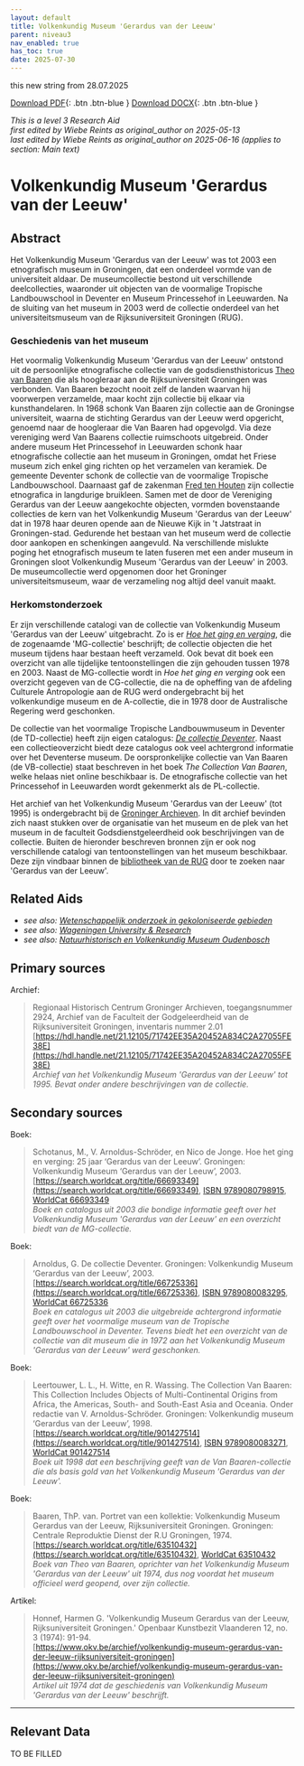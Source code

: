 ```yaml
---
layout: default
title: Volkenkundig Museum 'Gerardus van der Leeuw'
parent: niveau3
nav_enabled: true
has_toc: true
date: 2025-07-30
--- 
```



this new string from 28.07.2025

[Download PDF](https://raw.githubusercontent.com/colonial-heritage/research-guides-dev/refs/heads/main/EXPORTS/PDF/niveau3/Dutch/GerardusLeeuw.pdf){: .btn .btn-blue }     [Download DOCX](https://raw.githubusercontent.com/colonial-heritage/research-guides-dev/refs/heads/main/EXPORTS/DOCX/niveau3/Dutch/GerardusLeeuw.docx){: .btn .btn-blue }

_This is a level 3 Research Aid_  
_first edited by Wiebe Reints as original_author on 2025-05-13_  
_last edited by Wiebe Reints as original_author on 2025-06-16
        (applies to section: Main text)_


# Volkenkundig Museum 'Gerardus van der Leeuw'


## Abstract

Het Volkenkundig Museum 'Gerardus van der Leeuw' was tot 2003 een etnografisch museum in Groningen, dat een onderdeel vormde van de universiteit aldaar. De museumcollectie bestond uit verschillende deelcollecties, waaronder uit objecten van de voormalige Tropische Landbouwschool in Deventer en Museum Princessehof in Leeuwarden. Na de sluiting van het museum in 2003 werd de collectie onderdeel van het universiteitsmuseum van de Rijksuniversiteit Groningen (RUG).

### Geschiedenis van het museum

Het voormalig Volkenkundig Museum 'Gerardus van der Leeuw' ontstond uit de persoonlijke etnografische collectie van de godsdiensthistoricus [Theo van Baaren](https://www.wikidata.org/entity/Q1923049) die als hoogleraar aan de Rijksuniversiteit Groningen was verbonden. Van Baaren bezocht nooit zelf de landen waarvan hij voorwerpen verzamelde, maar kocht zijn collectie bij elkaar via kunsthandelaren. In 1968 schonk Van Baaren zijn collectie aan de Groningse universiteit, waarna de stichting Gerardus van der Leeuw werd opgericht, genoemd naar de hoogleraar die Van Baaren had opgevolgd. Via deze vereniging werd Van Baarens collectie ruimschoots uitgebreid. Onder andere museum Het Princessehof in Leeuwarden schonk haar etnografische collectie aan het museum in Groningen, omdat het Friese museum zich enkel ging richten op het verzamelen van keramiek. De gemeente Deventer schonk de collectie van de voormalige Tropische Landbouwschool. Daarnaast gaf de zakenman [Fred ten Houten](http://www.wikidata.org/entity/Q2321417) zijn collectie etnografica in langdurige bruikleen. Samen met de door de Vereniging Gerardus van der Leeuw aangekochte objecten, vormden bovenstaande collecties de kern van het Volkenkundig Museum 'Gerardus van der Leeuw' dat in 1978 haar deuren opende aan de Nieuwe Kijk in 't Jatstraat in Groningen-stad. Gedurende het bestaan van het museum werd de collectie door aankopen en schenkingen aangevuld. Na verschillende mislukte poging het etnografisch museum te laten fuseren met een ander museum in Groningen sloot Volkenkundig Museum 'Gerardus van der Leeuw' in 2003. De museumcollectie werd opgenomen door het Groninger universiteitsmuseum, waar de verzameling nog altijd deel vanuit maakt.

### Herkomstonderzoek

Er zijn verschillende catalogi van de collectie van Volkenkundig Museum 'Gerardus van der Leeuw' uitgebracht. Zo is er _[Hoe het ging en verging](https://www.rug.nl/museum/collecties/volkenkunde/pdf/MGcatalogusLR.pdf)_, die de zogenaamde 'MG-collectie' beschrijft; de collectie objecten die het museum tijdens haar bestaan heeft verzameld. Ook bevat dit boek een overzicht van alle tijdelijke tentoonstellingen die zijn gehouden tussen 1978 en 2003. Naast de MG-collectie wordt in _Hoe het ging en verging_ ook een overzicht gegeven van de CG-collectie, die na de opheffing van de afdeling Culturele Antropologie aan de RUG werd ondergebracht bij het volkenkundige museum en de A-collectie, die in 1978 door de Australische Regering werd geschonken.

De collectie van het voormalige Tropische Landbouwmuseum in Deventer (de TD-collectie) heeft zijn eigen catalogus: _[De collectie Deventer](https://www.rug.nl/society-business/university-museum/collections/ethnological/pdf/tdcatalogus.pdf)_. Naast een collectieoverzicht biedt deze catalogus ook veel achtergrond informatie over het Deventerse museum. De oorspronkelijke collectie van Van Baaren (de VB-collectie) staat beschreven in het boek _The Collection Van Baaren_, welke helaas niet online beschikbaar is. De etnografische collectie van het Princessehof in Leeuwarden wordt gekenmerkt als de PL-collectie.

Het archief van het Volkenkundig Museum 'Gerardus van der Leeuw' (tot 1995) is ondergebracht bij de [Groninger Archieven](https://hdl.handle.net/21.12105/71742EE35A20452A834C2A27055FE38E). In dit archief bevinden zich naast stukken over de organisatie van het museum en de plek van het museum in de faculteit Godsdienstgeleerdheid ook beschrijvingen van de collectie. Buiten de hieronder beschreven bronnen zijn er ook nog verschillende catalogi van tentoonstellingen van het museum beschikbaar. Deze zijn vindbaar binnen de [bibliotheek van de RUG](https://rug.on.worldcat.org/discovery) door te zoeken naar 'Gerardus van der Leeuw'.


## Related Aids

 - _see also: [Wetenschappelijk onderzoek in gekoloniseerde gebieden](niveau2/Dutch/Science_20240814.yml)_  
 - _see also: [Wageningen University & Research](niveau3/Dutch/WageningenUniversity_20240327.yml)_  
 - _see also: [Natuurhistorisch en Volkenkundig Museum Oudenbosch](niveau3/Dutch/MOudenbosch_20250603.yml)_  

## Primary sources

Archief:
  > Regionaal Historisch Centrum Groninger Archieven, toegangsnummer 2924, Archief van de Faculteit der Godgeleerdheid van de Rijksuniversiteit Groningen, inventaris nummer 2.01  
> [https://hdl.handle.net/21.12105/71742EE35A20452A834C2A27055FE38E](https://hdl.handle.net/21.12105/71742EE35A20452A834C2A27055FE38E)  
> _Archief van het Volkenkundig Museum 'Gerardus van der Leeuw' tot 1995. Bevat onder andere beschrijvingen van de collectie._  

## Secondary sources

Boek:
  > Schotanus, M., V. Arnoldus-Schröder, en Nico de Jonge. Hoe het ging en verging: 25 jaar ‘Gerardus van der Leeuw’. Groningen: Volkenkundig Museum ‘Gerardus van der Leeuw’, 2003.  
> [https://search.worldcat.org/title/66693349](https://search.worldcat.org/title/66693349), [ISBN 9789080798915](https://isbnsearch.org/isbn/9789080798915), [WorldCat 66693349](https://search.worldcat.org/title/66693349)  
> _Boek en catalogus uit 2003 die bondige informatie geeft over het Volkenkundig Museum 'Gerardus van der Leeuw' en een overzicht biedt van de MG-collectie._  

Boek:
  > Arnoldus, G. De collectie Deventer. Groningen: Volkenkundig Museum ‘Gerardus van der Leeuw’, 2003.  
> [https://search.worldcat.org/title/66725336](https://search.worldcat.org/title/66725336), [ISBN 9789080083295](https://isbnsearch.org/isbn/9789080083295), [WorldCat 66725336](https://search.worldcat.org/title/66725336)  
> _Boek en catalogus uit 2003 die uitgebreide achtergrond informatie geeft over het voormalige museum van de Tropische Landbouwschool in Deventer. Tevens biedt het een overzicht van de collectie van dit museum die in 1972 aan het Volkenkundig Museum 'Gerardus van der Leeuw' werd geschonken._  

Boek:
  > Leertouwer, L. L., H. Witte, en R. Wassing. The Collection Van Baaren: This Collection Includes Objects of Multi-Continental Origins from Africa, the Americas, South- and South-East Asia and Oceania. Onder redactie van V. Arnoldus-Schröder. Groningen: Volkenkundig museum ‘Gerardus van der Leeuw’, 1998.  
> [https://search.worldcat.org/title/901427514](https://search.worldcat.org/title/901427514), [ISBN 9789080083271](https://isbnsearch.org/isbn/9789080083271), [WorldCat 901427514](https://search.worldcat.org/title/901427514)  
> _Boek uit 1998 dat een beschrijving geeft van de Van Baaren-collectie die als basis gold van het Volkenkundig Museum 'Gerardus van der Leeuw'._  

Boek:
  > Baaren, ThP. van. Portret van een kollektie: Volkenkundig Museum Gerardus van der Leeuw, Rijksuniversiteit Groningen. Groningen: Centrale Reproduktie Dienst der R.U Groningen, 1974.  
> [https://search.worldcat.org/title/63510432](https://search.worldcat.org/title/63510432), [WorldCat 63510432](https://search.worldcat.org/title/63510432)  
> _Boek van Theo van Baaren, oprichter van het Volkenkundig Museum 'Gerardus van der Leeuw' uit 1974, dus nog voordat het museum officieel werd geopend, over zijn collectie._  

Artikel:
  > Honnef, Harmen G. 'Volkenkundig Museum Gerardus van der Leeuw, Rijksuniversiteit Groningen.' Openbaar Kunstbezit Vlaanderen 12, no. 3 (1974): 91-94.  
> [https://www.okv.be/archief/volkenkundig-museum-gerardus-van-der-leeuw-rijksuniversiteit-groningen](https://www.okv.be/archief/volkenkundig-museum-gerardus-van-der-leeuw-rijksuniversiteit-groningen)  
> _Artikel uit 1974 dat de geschiedenis van Volkenkundig Museum 'Gerardus van der Leeuw' beschrijft._  



---
## Relevant Data 
TO BE FILLED
        